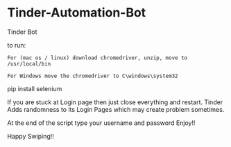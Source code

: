 # Tinder-Automation-Bot
Tinder Bot

to run:
		
	For (mac os / linux) download chromedriver, unzip, move to /usr/local/bin 
	
	For Windows move the chromedriver to C\windows\system32

pip install selenium

If you are stuck at Login page then just close everything and restart.
Tinder Adds randomness to its Login Pages which may create problem sometimes.

At the end of the script type your username and password 
Enjoy!!


Happy Swiping!!
